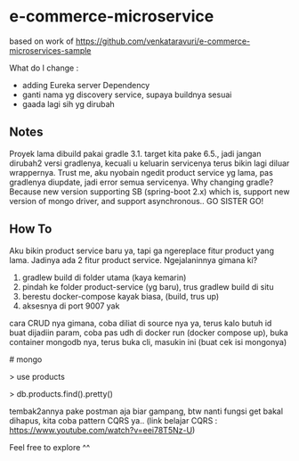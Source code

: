# e-commerce-microservice

based on work of https://github.com/venkataravuri/e-commerce-microservices-sample

What do I change :
 - adding Eureka server Dependency
 - ganti nama yg discovery service, supaya buildnya sesuai
 - gaada lagi sih yg dirubah

## Notes
Proyek lama dibuild pakai gradle 3.1. target kita pake 6.5.,  jadi jangan dirubah2 versi gradlenya, kecuali u keluarin servicenya terus bikin lagi diluar wrappernya. Trust me, aku nyobain ngedit product service yg lama, pas gradlenya diupdate, jadi error semua servicenya.
Why changing gradle?
Because new version supporting SB (spring-boot 2.x) which is, support new version of mongo driver, and support asynchronous.. GO SISTER GO! 

## How To 
Aku bikin product service baru ya, tapi ga ngereplace fitur product yang lama. Jadinya ada 2 fitur product service. Ngejalaninnya gimana ki? 

1. gradlew build di folder utama (kaya kemarin)
2. pindah ke folder product-service (yg baru), trus gradlew build di situ
3. berestu docker-compose kayak biasa, (build, trus up)
4. aksesnya di port 9007 yak

cara CRUD nya gimana, coba diliat di source nya ya, terus kalo butuh id buat dijadiin param, coba pas udh di docker run (docker compose up), buka container mongodb nya, terus buka cli, masukin ini (buat cek isi mongonya)

\# mongo 

\> use products

\> db.products.find().pretty()

tembak2annya pake postman aja biar gampang, btw nanti fungsi get bakal dihapus, kita coba pattern CQRS ya.. 
(link belajar CQRS : https://www.youtube.com/watch?v=eei78T5Nz-U)

Feel free to explore ^^
